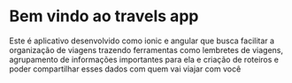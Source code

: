 # Bem vindo ao travels app
Este é aplicativo desenvolvido como ionic e angular que busca facilitar a organização de viagens trazendo ferramentas como lembretes de viagens, agrupamento de informações importantes para ela e criação de roteiros e poder compartilhar esses dados com quem vai viajar com você
